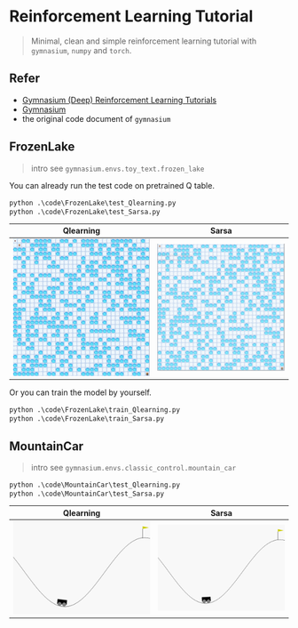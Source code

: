 # Reinforcement Learning Tutorial

> Minimal, clean and simple reinforcement learning tutorial with `gymnasium`, `numpy` and `torch`.

## Refer

- [Gymnasium (Deep) Reinforcement Learning Tutorials](https://www.youtube.com/playlist?list=PL58zEckBH8fCt_lYkmayZoR9XfDCW9hte)
- [Gymnasium](https://gymnasium.farama.org/)
- the original code document of `gymnasium`

## FrozenLake

> intro see `gymnasium.envs.toy_text.frozen_lake`

You can already run the test code on pretrained Q table.

```shell
python .\code\FrozenLake\test_Qlearning.py
python .\code\FrozenLake\test_Sarsa.py 
```

| Qlearning | Sarsa |
| :-------: | :---: |
| ![Qlearning](assets/images/frozenlake_Qlearning.gif) | ![Sarsa](assets/images/frozenlake_Sarsa.gif) |

Or you can train the model by yourself.

```shell
python .\code\FrozenLake\train_Qlearning.py
python .\code\FrozenLake\train_Sarsa.py
```

## MountainCar

> intro see `gymnasium.envs.classic_control.mountain_car`

```shell
python .\code\MountainCar\test_Qlearning.py
python .\code\MountainCar\test_Sarsa.py 
```

| Qlearning | Sarsa |
| :-------: | :---: |
| ![Qlearning](assets/images/mountaincar_Qlearning.gif) | ![Sarsa](assets/images/mountaincar_Sarsa.gif) |